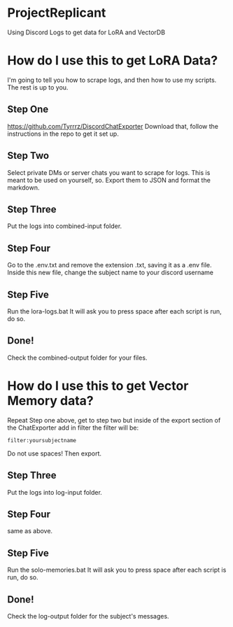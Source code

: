 # ProjectReplicant
 Using Discord Logs to get data for LoRA and VectorDB
# How do I use this to get LoRA Data?
I'm going to tell you how to scrape logs, and then how to use my scripts. The rest is up to you.
## Step One
https://github.com/Tyrrrz/DiscordChatExporter
Download that, follow the instructions in the repo to get it set up.
## Step Two
Select private DMs or server chats you want to scrape for logs. This is meant to be used on yourself, so. 
Export them to JSON and format the markdown. 
## Step Three
Put the logs into combined-input folder.
## Step Four
Go to the .env.txt and remove the extension .txt, saving it as a .env file.
Inside this new file, change the subject name to your discord username
## Step Five
Run the lora-logs.bat
It will ask you to press space after each script is run, do so.
## Done!
Check the combined-output folder for your files.

# How do I use this to get Vector Memory data?
Repeat Step one above, get to step two but inside of the export section of the ChatExporter add in filter
the filter will be:
```
filter:yoursubjectname
```
Do not use spaces!
Then export.
## Step Three
Put the logs into log-input folder.
## Step Four
same as above.
## Step Five
Run the solo-memories.bat
It will ask you to press space after each script is run, do so.
## Done!
Check the log-output folder for the subject's messages. 
